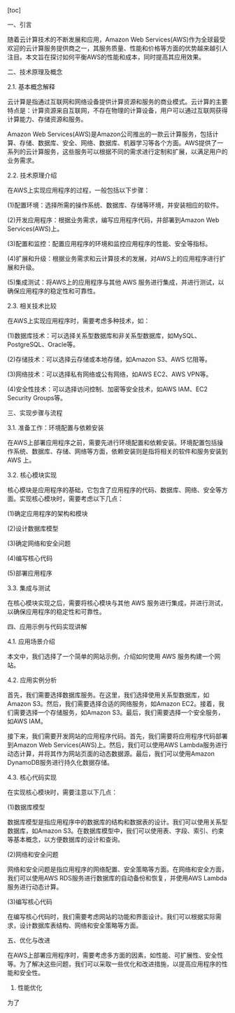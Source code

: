 
[toc]                    
                
                
一、引言

随着云计算技术的不断发展和应用，Amazon Web Services(AWS)作为全球最受欢迎的云计算服务提供商之一，其服务质量、性能和价格等方面的优势越来越引人注目。本文旨在探讨如何平衡AWS的性能和成本，同时提高其应用效果。

二、技术原理及概念

2.1. 基本概念解释

云计算是指通过互联网和网络设备提供计算资源和服务的商业模式。云计算的主要特点是：计算资源来自互联网，不存在物理的计算设备，用户可以通过互联网获得计算能力、存储资源和服务。

Amazon Web Services(AWS)是Amazon公司推出的一款云计算服务，包括计算、存储、数据库、安全、网络、数据库、机器学习等各个方面。AWS提供了一系列的云计算服务，这些服务可以根据不同的需求进行定制和扩展，以满足用户的业务需求。

2.2. 技术原理介绍

在AWS上实现应用程序的过程，一般包括以下步骤：

(1)配置环境：选择所需的操作系统、数据库、存储等环境，并安装相应的软件。

(2)开发应用程序：根据业务需求，编写应用程序代码，并部署到Amazon Web Services(AWS)上。

(3)配置和监控：配置应用程序的环境和监控应用程序的性能、安全等指标。

(4)扩展和升级：根据业务需求和云计算技术的发展，对AWS上的应用程序进行扩展和升级。

(5)集成测试：将AWS上的应用程序与其他 AWS 服务进行集成，并进行测试，以确保应用程序的稳定性和可靠性。

2.3. 相关技术比较

在AWS上实现应用程序时，需要考虑多种技术，如：

(1)数据库技术：可以选择关系型数据库和非关系型数据库，如MySQL、PostgreSQL、Oracle等。

(2)存储技术：可以选择云存储或本地存储，如Amazon S3、AWS 忆阻等。

(3)网络技术：可以选择私有网络或公有网络，如AWS EC2、AWS VPN等。

(4)安全性技术：可以选择访问控制、加密等安全技术，如AWS IAM、EC2 Security Groups等。

三、实现步骤与流程

3.1. 准备工作：环境配置与依赖安装

在AWS上部署应用程序之前，需要先进行环境配置和依赖安装。环境配置包括操作系统、数据库、存储、网络等方面，依赖安装则是指将相关的软件和服务安装到 AWS 上。

3.2. 核心模块实现

核心模块是应用程序的基础，它包含了应用程序的代码、数据库、网络、安全等方面。实现核心模块时，需要考虑以下几点：

(1)确定应用程序的架构和模块

(2)设计数据库模型

(3)确定网络和安全问题

(4)编写核心代码

(5)部署应用程序

3.3. 集成与测试

在核心模块实现之后，需要将核心模块与其他 AWS 服务进行集成，并进行测试，以确保应用程序的稳定性和可靠性。

四、应用示例与代码实现讲解

4.1. 应用场景介绍

本文中，我们选择了一个简单的网站示例，介绍如何使用 AWS 服务构建一个网站。

4.2. 应用实例分析

首先，我们需要选择数据库服务。在这里，我们选择使用关系型数据库，如Amazon S3。然后，我们需要选择合适的网络服务，如Amazon EC2。接着，我们需要选择一个存储服务，如Amazon S3。最后，我们需要选择一个安全服务，如AWS IAM。

接下来，我们需要开发网站的应用程序代码。首先，我们需要将应用程序代码部署到Amazon Web Services(AWS)上。然后，我们可以使用AWS Lambda服务进行动态计算，并将其作为网站页面的动态数据源。最后，我们可以使用Amazon DynamoDB服务进行持久化数据存储。

4.3. 核心代码实现

在实现核心模块时，需要注意以下几点：

(1)数据库模型

数据库模型是指应用程序中的数据库的结构和数据表的设计。我们可以使用关系型数据库，如Amazon S3。在数据库模型中，我们可以使用表、字段、索引、约束等基本概念，以方便数据库的设计和查询。

(2)网络和安全问题

网络和安全问题是指应用程序的网络配置、安全策略等方面。在网络和安全方面，我们可以使用AWS RDS服务进行数据库的自动备份和恢复，并使用AWS Lambda服务进行动态计算。

(3)编写核心代码

在编写核心代码时，我们需要考虑网站的功能和界面设计。我们可以根据实际需求，设计数据库表结构、网络和安全策略等方面。

五、优化与改进

在AWS上部署应用程序时，需要考虑多方面的因素，如性能、可扩展性、安全性等。为了解决这些问题，我们可以采取一些优化和改进措施，以提高应用程序的性能和安全性。

1. 性能优化

为了

